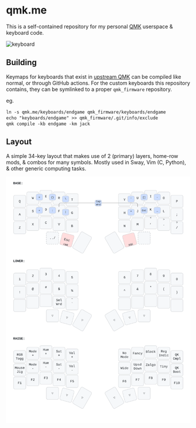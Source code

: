 # qmk.me
This is a self-contained repository for my personal [QMK](https://github.com/qmk/qmk_firmware) userspace & keyboard code.

![keyboard](https://i.imgur.com/s0dN0JD.jpeg)

## Building
Keymaps for keyboards that exist in [upstream QMK](https://github.com/qmk/qmk_firmware) can be compiled like normal, or through GitHub actions. For the custom keyboards this repository contains, they can be symlinked to a proper `qmk_firmware` repository.

eg.
```shell
ln -s qmk.me/keyboards/endgame qmk_firmware/keyboards/endgame
echo "keyboards/endgame" >> qmk_firmware/.git/info/exclude
qmk compile -kb endgame -km jack
```
## Layout
A simple 34-key layout that makes use of 2 (primary) layers, home-row mods, & combos for many symbols. Mostly used in Sway, Vim (C, Python), & other generic computing tasks.

![layout](util/layout.svg)
